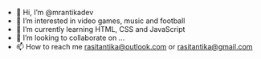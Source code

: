 - 👋 Hi, I’m @mrantikadev
- 👀 I’m interested in video games, music and football
- 🌱 I’m currently learning HTML, CSS and JavaScript
- 💞️ I’m looking to collaborate on ...
- 📫 How to reach me rasitantika@outlook.com or rasitantika@gmail.com

<!---
mrantikadev/mrantikadev is a ✨ special ✨ repository because its `README.md` (this file) appears on your GitHub profile.
You can click the Preview link to take a look at your changes.
--->
